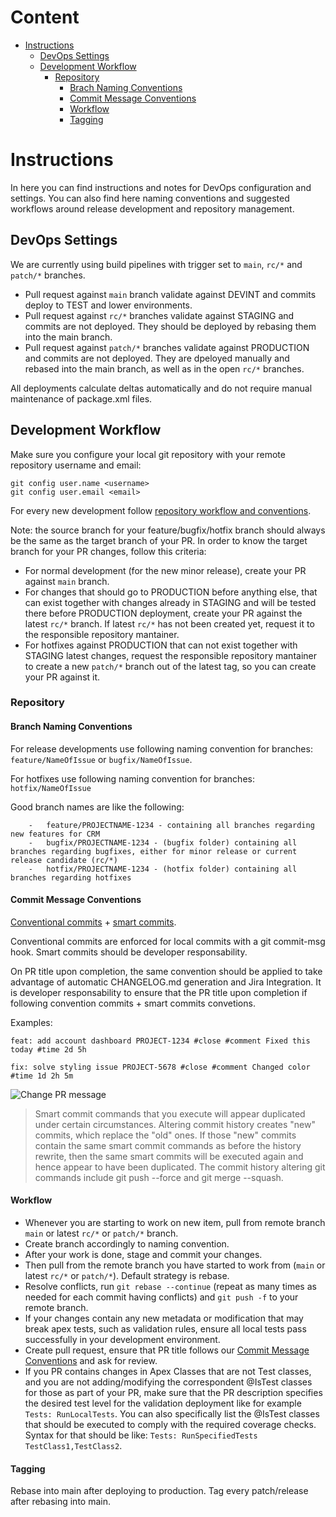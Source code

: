 # Content

- [Instructions](#instructions)
  - [DevOps Settings](#devops-settings)
  - [Development Workflow](#development-workflow)
    - [Repository](#repository)
      - [Brach Naming Conventions](#branch-naming-conventions)
      - [Commit Message Conventions](#commit-message-conventions)
      - [Workflow](#workflow)
      - [Tagging](#tagging)

# Instructions

In here you can find instructions and notes for DevOps configuration and settings.
You can also find here naming conventions and suggested workflows around release development and repository management.

## DevOps Settings

We are currently using build pipelines with trigger set to `main`, `rc/*` and `patch/*` branches.

- Pull request against `main` branch validate against DEVINT and commits deploy to TEST and lower environments.
- Pull request against `rc/*` branches validate against STAGING and commits are not deployed. They should be deployed by rebasing them into the main branch.
- Pull request against `patch/*` branches validate against PRODUCTION and commits are not deployed. They are dpeloyed manually and rebased into the main branch, as well as in the open `rc/*` branches.

All deployments calculate deltas automatically and do not require manual maintenance of package.xml files.

## Development Workflow

Make sure you configure your local git repository with your remote repository username and email:

```
git config user.name <username>
git config user.email <email>
```

For every new development follow [repository workflow and conventions](#repository).

Note: the source branch for your feature/bugfix/hotfix branch should always be the same as the target branch of your PR. In order to know the target branch for your PR changes, follow this criteria:

- For normal development (for the new minor release), create your PR against `main` branch.
- For changes that should go to PRODUCTION before anything else, that can exist together with changes already in STAGING and will be tested there before PRODUCTION deployment, create your PR against the latest `rc/*` branch. If latest `rc/*` has not been created yet, request it to the responsible repository mantainer.
- For hotfixes against PRODUCTION that can not exist together with STAGING latest changes, request the responsible repository mantainer to create a new `patch/*` branch out of the latest tag, so you can create your PR against it.

### Repository

#### Branch Naming Conventions

For release developments use following naming convention for branches: `feature/NameOfIssue` or `bugfix/NameOfIssue`.

For hotfixes use following naming convention for branches: `hotfix/NameOfIssue`

Good branch names are like the following:

        -   feature/PROJECTNAME-1234 - containing all branches regarding new features for CRM
        -   bugfix/PROJECTNAME-1234 - (bugfix folder) containing all branches regarding bugfixes, either for minor release or current release candidate (rc/*)
        -   hotfix/PROJECTNAME-1234 - (hotfix folder) containing all branches regarding hotfixes

#### Commit Message Conventions

[Conventional commits](https://www.conventionalcommits.org/en/v1.0.0/) + [smart commits](https://support.atlassian.com/jira-software-cloud/docs/process-issues-with-smart-commits/).

Conventional commits are enforced for local commits with a git commit-msg hook. Smart commits should be developer responsability.

On PR title upon completion, the same convention should be applied to take advantage of automatic CHANGELOG.md generation and Jira Integration. It is developer responsability to ensure that the PR title upon completion if following convention commits + smart commits convetions.

Examples:

`feat: add account dashboard PROJECT-1234 #close #comment Fixed this today #time 2d 5h`

`fix: solve styling issue PROJECT-5678 #close #comment Changed color #time 1d 2h 5m`

![Change PR message](img/Change_PR_message.png)

> Smart commit commands that you execute will appear duplicated under certain circumstances. Altering commit history creates "new" commits, which replace the "old" ones. If those "new" commits contain the same smart commit commands as before the history rewrite, then the same smart commits will be executed again and hence appear to have been duplicated. The commit history altering git commands include git push --force and git merge --squash.

#### Workflow

- Whenever you are starting to work on new item, pull from remote branch `main` or latest `rc/*` or `patch/*` branch.
- Create branch accordingly to naming convention.
- After your work is done, stage and commit your changes.
- Then pull from the remote branch you have started to work from (`main` or latest `rc/*` or `patch/*`). Default strategy is rebase.
- Resolve conflicts, run `git rebase --continue` (repeat as many times as needed for each commit having conflicts) and `git push -f` to your remote branch.
- If your changes contain any new metadata or modification that may break apex tests, such as validation rules, ensure all local tests pass successfully in your development environment.
- Create pull request, ensure that PR title follows our [Commit Message Conventions](#commit-message-conventions) and ask for review.
- If you PR contains changes in Apex Classes that are not Test classes, and you are not adding/modifying the correspondent @IsTest classes for those as part of your PR, make sure that the PR description specifies the desired test level for the validation deployment like for example `Tests: RunLocalTests`. You can also specifically list the @IsTest classes that should be executed to comply with the required coverage checks. Syntax for that should be like: `Tests: RunSpecifiedTests TestClass1,TestClass2`.

#### Tagging

Rebase into main after deploying to production.
Tag every patch/release after rebasing into main.
